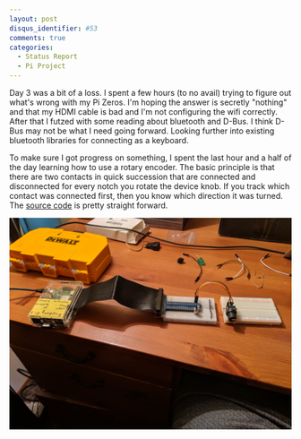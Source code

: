 ```yaml
---
layout: post
disqus_identifier: #53
comments: true
categories:
  - Status Report
  - Pi Project
---
```


Day 3 was a bit of a loss.  I spent a few hours (to no avail) trying to figure
out what's wrong with my Pi Zeros.  I'm hoping the answer is secretly "nothing"
and that my HDMI cable is bad and I'm not configuring the wifi correctly. After
that I futzed with some reading about bluetooth and D-Bus. I think D-Bus may
not be what I need going forward.  Looking further into existing bluetooth
libraries for connecting as a keyboard.

To make sure I got progress on something, I spent the last hour and a half of
the day learning how to use a rotary encoder.  The basic principle is that
there are two contacts in quick succession that are connected and disconnected
for every notch you rotate the device knob.  If you track which contact was
connected first, then you know which direction it was turned.  The [source
code](https://github.com/jquintus/PiProject/blob/7802b940a5fb12dbffc6e1c692deea18a9d15a09/SimpleIO/SimpleRotary.py)
is pretty straight forward.

![encoder on a breadboard](/images/posts/2019/2019-04-07-Pi-Project-Status-Report-Day-3/demo.jpg)

